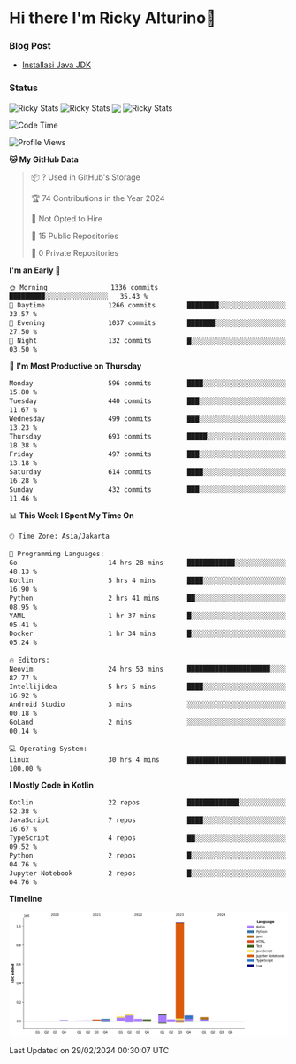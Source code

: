 # Hi there I'm Ricky Alturino👋

### Blog Post

<!-- BLOG-POST-LIST:START -->

- [Installasi Java JDK](https://onirutla.medium.com/installasi-java-jdk-ec701beeb5cb?source=rss-d9d81c918cc9------2)
<!-- BLOG-POST-LIST:END -->

### Status

<img align="center" alt="Ricky Stats" src="https://github-readme-stats.vercel.app/api?username=Alturino&theme=dark&show_icons=true&hide_border=false" />
<img align="center" alt="Ricky Stats" src="https://github-readme-stats.vercel.app/api/top-langs/?username=Alturino&theme=dark&show_icons=true&layout=compact"/>
<img align="center" width="640px" src="https://github-readme-stats.vercel.app/api/wakatime?username=Alturino&layout=compact&hide_border=true&theme=dark">
<img align="center" alt="Ricky Stats" src="https://leetcard.jacoblin.cool/onirutla?border=0&radius=20&ext=activity"/>

<!--START_SECTION:waka-->
![Code Time](http://img.shields.io/badge/Code%20Time-50%20hrs%2057%20mins-blue)

![Profile Views](http://img.shields.io/badge/Profile%20Views-0-blue)

**🐱 My GitHub Data** 

> 📦 ? Used in GitHub's Storage 
 > 
> 🏆 74 Contributions in the Year 2024
 > 
> 🚫 Not Opted to Hire
 > 
> 📜 15 Public Repositories 
 > 
> 🔑 0 Private Repositories 
 > 
**I'm an Early 🐤** 

```text
🌞 Morning                1336 commits        █████████░░░░░░░░░░░░░░░░   35.43 % 
🌆 Daytime                1266 commits        ████████░░░░░░░░░░░░░░░░░   33.57 % 
🌃 Evening                1037 commits        ███████░░░░░░░░░░░░░░░░░░   27.50 % 
🌙 Night                  132 commits         █░░░░░░░░░░░░░░░░░░░░░░░░   03.50 % 
```
📅 **I'm Most Productive on Thursday** 

```text
Monday                   596 commits         ████░░░░░░░░░░░░░░░░░░░░░   15.80 % 
Tuesday                  440 commits         ███░░░░░░░░░░░░░░░░░░░░░░   11.67 % 
Wednesday                499 commits         ███░░░░░░░░░░░░░░░░░░░░░░   13.23 % 
Thursday                 693 commits         █████░░░░░░░░░░░░░░░░░░░░   18.38 % 
Friday                   497 commits         ███░░░░░░░░░░░░░░░░░░░░░░   13.18 % 
Saturday                 614 commits         ████░░░░░░░░░░░░░░░░░░░░░   16.28 % 
Sunday                   432 commits         ███░░░░░░░░░░░░░░░░░░░░░░   11.46 % 
```


📊 **This Week I Spent My Time On** 

```text
🕑︎ Time Zone: Asia/Jakarta

💬 Programming Languages: 
Go                       14 hrs 28 mins      ████████████░░░░░░░░░░░░░   48.13 % 
Kotlin                   5 hrs 4 mins        ████░░░░░░░░░░░░░░░░░░░░░   16.90 % 
Python                   2 hrs 41 mins       ██░░░░░░░░░░░░░░░░░░░░░░░   08.95 % 
YAML                     1 hr 37 mins        █░░░░░░░░░░░░░░░░░░░░░░░░   05.41 % 
Docker                   1 hr 34 mins        █░░░░░░░░░░░░░░░░░░░░░░░░   05.24 % 

🔥 Editors: 
Neovim                   24 hrs 53 mins      █████████████████████░░░░   82.77 % 
Intellijidea             5 hrs 5 mins        ████░░░░░░░░░░░░░░░░░░░░░   16.92 % 
Android Studio           3 mins              ░░░░░░░░░░░░░░░░░░░░░░░░░   00.18 % 
GoLand                   2 mins              ░░░░░░░░░░░░░░░░░░░░░░░░░   00.14 % 

💻 Operating System: 
Linux                    30 hrs 4 mins       █████████████████████████   100.00 % 
```

**I Mostly Code in Kotlin** 

```text
Kotlin                   22 repos            █████████████░░░░░░░░░░░░   52.38 % 
JavaScript               7 repos             ████░░░░░░░░░░░░░░░░░░░░░   16.67 % 
TypeScript               4 repos             ██░░░░░░░░░░░░░░░░░░░░░░░   09.52 % 
Python                   2 repos             █░░░░░░░░░░░░░░░░░░░░░░░░   04.76 % 
Jupyter Notebook         2 repos             █░░░░░░░░░░░░░░░░░░░░░░░░   04.76 % 
```



**Timeline**

![Lines of Code chart](https://raw.githubusercontent.com/Alturino/Alturino/main/assets/bar_graph.png)


 Last Updated on 29/02/2024 00:30:07 UTC
<!--END_SECTION:waka-->
